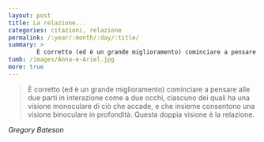 ```yaml
---
layout: post
title: La relazione...
categories: citazioni, relazione
permalink: /:year/:month/:day/:title/
summary: >
        È corretto (ed è un grande miglioramento) cominciare a pensare alle due parti in interazione come a due occhi, ciascuno dei quali ha una visione monoculare di ciò che accade, e che insieme consentono una visione binoculare in profondità. Questa doppia visione è la relazione.
tumb: /images/Anna-e-Ariel.jpg
more: true
---
```

<blockquote cite="Gregory Bateson">
<p>È corretto (ed è un grande miglioramento) cominciare a pensare alle due parti in interazione come a due occhi, ciascuno dei quali ha una visione monoculare di ciò che accade, e che insieme consentono una visione binoculare in profondità. Questa doppia visione è la relazione.</p></blockquote>
<cite>
  Gregory Bateson
</cite>
